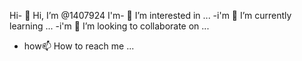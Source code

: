 Hi- 👋 Hi, I’m @1407924
I'm- 👀 I’m interested in ...
-i'm 🌱 I’m currently learning ...
-i'm 💞️ I’m looking to collaborate on ...
- how📫 How to reach me ...

<!---
1407924/1407924 is a ✨ special ✨ repository because its `README.md` (this file) appears on your GitHub profile.
You can click the Preview link to take a look at your changes.
--->

